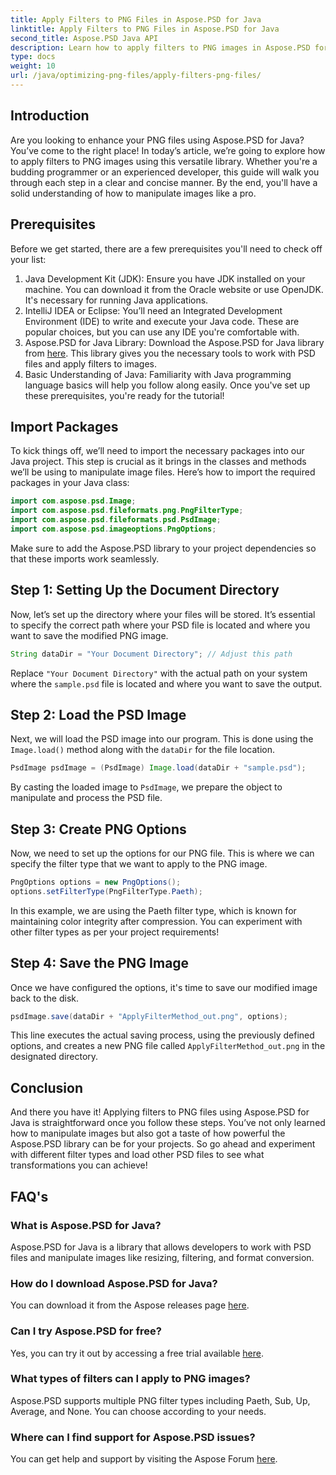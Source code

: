 ```yaml
---
title: Apply Filters to PNG Files in Aspose.PSD for Java
linktitle: Apply Filters to PNG Files in Aspose.PSD for Java
second_title: Aspose.PSD Java API
description: Learn how to apply filters to PNG images in Aspose.PSD for Java with this detailed guide. Simple steps for stunning image results.
type: docs
weight: 10
url: /java/optimizing-png-files/apply-filters-png-files/
---
```

## Introduction
Are you looking to enhance your PNG files using Aspose.PSD for Java? You’ve come to the right place! In today’s article, we’re going to explore how to apply filters to PNG images using this versatile library. Whether you're a budding programmer or an experienced developer, this guide will walk you through each step in a clear and concise manner. By the end, you'll have a solid understanding of how to manipulate images like a pro.
## Prerequisites
Before we get started, there are a few prerequisites you'll need to check off your list:
1. Java Development Kit (JDK): Ensure you have JDK installed on your machine. You can download it from the Oracle website or use OpenJDK. It's necessary for running Java applications.
2. IntelliJ IDEA or Eclipse: You’ll need an Integrated Development Environment (IDE) to write and execute your Java code. These are popular choices, but you can use any IDE you're comfortable with.
3. Aspose.PSD for Java Library: Download the Aspose.PSD for Java library from [here](https://releases.aspose.com/psd/java/). This library gives you the necessary tools to work with PSD files and apply filters to images.
4. Basic Understanding of Java: Familiarity with Java programming language basics will help you follow along easily.
Once you've set up these prerequisites, you're ready for the tutorial!
## Import Packages
To kick things off, we’ll need to import the necessary packages into our Java project. This step is crucial as it brings in the classes and methods we’ll be using to manipulate image files.
Here’s how to import the required packages in your Java class:
```java
import com.aspose.psd.Image;
import com.aspose.psd.fileformats.png.PngFilterType;
import com.aspose.psd.fileformats.psd.PsdImage;
import com.aspose.psd.imageoptions.PngOptions;
```
Make sure to add the Aspose.PSD library to your project dependencies so that these imports work seamlessly.

## Step 1: Setting Up the Document Directory
Now, let’s set up the directory where your files will be stored. It’s essential to specify the correct path where your PSD file is located and where you want to save the modified PNG image.
```java
String dataDir = "Your Document Directory"; // Adjust this path
```
Replace `"Your Document Directory"` with the actual path on your system where the `sample.psd` file is located and where you want to save the output.
## Step 2: Load the PSD Image
Next, we will load the PSD image into our program. This is done using the `Image.load()` method along with the `dataDir` for the file location.
```java
PsdImage psdImage = (PsdImage) Image.load(dataDir + "sample.psd");
```
By casting the loaded image to `PsdImage`, we prepare the object to manipulate and process the PSD file. 
## Step 3: Create PNG Options
Now, we need to set up the options for our PNG file. This is where we can specify the filter type that we want to apply to the PNG image.
```java
PngOptions options = new PngOptions();
options.setFilterType(PngFilterType.Paeth);
```
In this example, we are using the Paeth filter type, which is known for maintaining color integrity after compression. You can experiment with other filter types as per your project requirements!
## Step 4: Save the PNG Image
Once we have configured the options, it's time to save our modified image back to the disk.
```java
psdImage.save(dataDir + "ApplyFilterMethod_out.png", options);
```
This line executes the actual saving process, using the previously defined options, and creates a new PNG file called `ApplyFilterMethod_out.png` in the designated directory.
## Conclusion
And there you have it! Applying filters to PNG files using Aspose.PSD for Java is straightforward once you follow these steps. You’ve not only learned how to manipulate images but also got a taste of how powerful the Aspose.PSD library can be for your projects. So go ahead and experiment with different filter types and load other PSD files to see what transformations you can achieve!
## FAQ's
### What is Aspose.PSD for Java?  
Aspose.PSD for Java is a library that allows developers to work with PSD files and manipulate images like resizing, filtering, and format conversion.
### How do I download Aspose.PSD for Java?  
You can download it from the Aspose releases page [here](https://releases.aspose.com/psd/java/).
### Can I try Aspose.PSD for free?  
Yes, you can try it out by accessing a free trial available [here](https://releases.aspose.com/).
### What types of filters can I apply to PNG images?  
Aspose.PSD supports multiple PNG filter types including Paeth, Sub, Up, Average, and None. You can choose according to your needs.
### Where can I find support for Aspose.PSD issues?  
You can get help and support by visiting the Aspose Forum [here](https://forum.aspose.com/c/psd/34).
